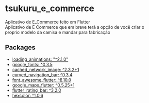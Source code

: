 # tsukuru_e_commerce

Aplicativo de E_Commerce feito em Flutter<br>
Aplicativo de E Commerce que em breve terá a opção de você criar o proprio modelo da camisa e mandar para fabricação

## Packages

- [loading_animations: "^2.1.0"](https://pub.dev/packages/loading_animations)
- [google_fonts: ^0.3.5](https://pub.dev/packages/google_fonts)
- [cached_network_image: ^2.3.2+1](https://pub.dev/packages/cached_network_image)
- [curved_navigation_bar: ^0.3.4](https://pub.dev/packages/curved_navigation_bar)
- [font_awesome_flutter: ^8.10.0](https://pub.dev/packages/font_awesome_flutter)
- [google_maps_flutter: ^0.5.25+1](https://pub.dev/packages/google_maps_flutter)
- [flutter_rating_bar: ^3.2.0](https://pub.dev/packages/flutter_rating_bar)
- [hexcolor: ^1.0.6](https://pub.dev/packages/hexcolor)



